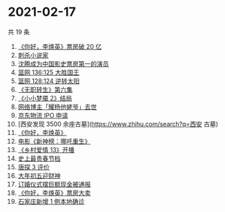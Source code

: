 # 2021-02-17

共 19 条

<!-- BEGIN ZHIHUSEARCH -->
<!-- 最后更新时间 Wed Feb 17 2021 22:08:36 GMT+0800 (CST) -->
1. [《你好，李焕英》票房破 20 亿](https://www.zhihu.com/search?q=你好李焕英)
1. [刺杀小说家](https://www.zhihu.com/search?q=刺杀小说家)
1. [沈腾成为中国影史票房第一的演员](https://www.zhihu.com/search?q=沈腾)
1. [篮网 136:125 大胜国王](https://www.zhihu.com/search?q=篮网 )
1. [篮网 128:124 逆转太阳](https://www.zhihu.com/search?q=篮网)
1. [《无职转生》第六集](https://www.zhihu.com/search?q=无职转生)
1. [《小小梦魇 2》结局](https://www.zhihu.com/search?q=小小梦魇2)
1. [网络博主「耀杨他姥爷」去世](https://www.zhihu.com/search?q=耀杨他姥爷)
1. [京东物流 IPO 申请](https://www.zhihu.com/search?q=京东物流)
1. [西安发现 3500 余座古墓](https://www.zhihu.com/search?q=西安 古墓)
1. [《你好，李焕英》](https://www.zhihu.com/search?q=你好李焕英)
1. [电影《新神榜：哪吒重生》](https://www.zhihu.com/search?q=哪吒)
1. [《乡村爱情 13》开播](https://www.zhihu.com/search?q=乡村爱情)
1. [史上最贵春节档](https://www.zhihu.com/search?q=春节档电影票)
1. [唐探 3 评价](https://www.zhihu.com/search?q=唐探3)
1. [大年初五迎财神](https://www.zhihu.com/search?q=大年初五)
1. [订婚仪式摆巨额现金被通报](https://www.zhihu.com/search?q=订婚仪式摆现金)
1. [《你好，李焕英》票房大卖](https://www.zhihu.com/search?q=《你好，李焕英》)
1. [石家庄新增 1 例本地确诊](https://www.zhihu.com/search?q=石家庄新增)
<!-- END ZHIHUSEARCH -->
